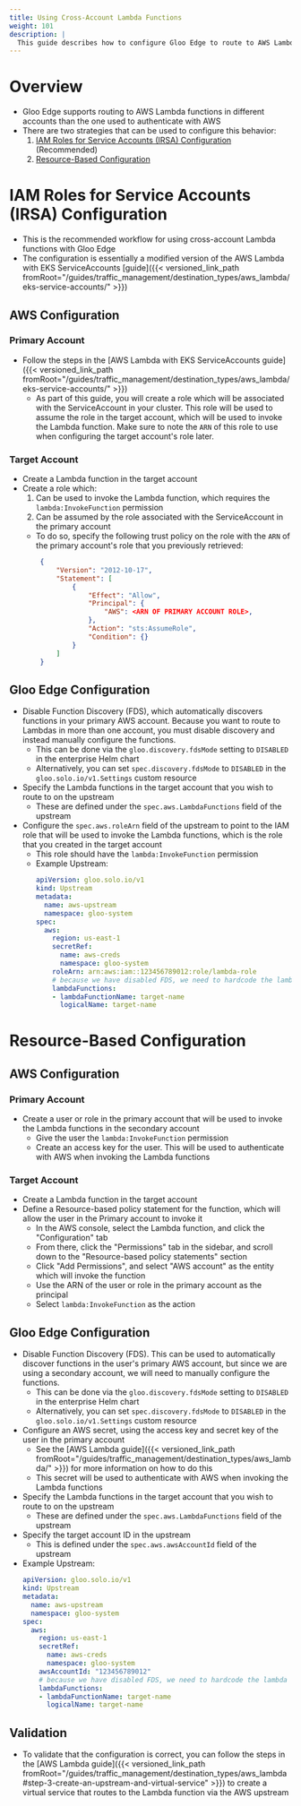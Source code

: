 ```yaml
---
title: Using Cross-Account Lambda Functions
weight: 101
description: |
  This guide describes how to configure Gloo Edge to route to AWS Lambda functions in different accounts than the one used to authenticate with AWS.
---
```


# Overview
 - Gloo Edge supports routing to AWS Lambda functions in different accounts than the one used to authenticate with AWS
 - There are two strategies that can be used to configure this behavior:
   1. [IAM Roles for Service Accounts (IRSA) Configuration](#iam-roles-for-service-accounts-irsa-configuration) (Recommended)
   2. [Resource-Based Configuration](#resource-based-configuration)

# IAM Roles for Service Accounts (IRSA) Configuration
 - This is the recommended workflow for using cross-account Lambda functions with Gloo Edge
 - The configuration is essentially a modified version of the AWS Lambda with EKS ServiceAccounts [guide]({{< versioned_link_path fromRoot="/guides/traffic_management/destination_types/aws_lambda/eks-service-accounts/" >}})
## AWS Configuration
### Primary Account
  - Follow the steps in the [AWS Lambda with EKS ServiceAccounts guide]({{< versioned_link_path fromRoot="/guides/traffic_management/destination_types/aws_lambda/eks-service-accounts/" >}})
    - As part of this guide, you will create a role which will be associated with the ServiceAccount in your cluster. This role will be used to assume the role in the target account, which will be used to invoke the Lambda function. Make sure to note the `ARN` of this role to use when configuring the target account's role later.
### Target Account
 - Create a Lambda function in the target account
 - Create a role which:
   1. Can be used to invoke the Lambda function, which requires the `lambda:InvokeFunction` permission
   1. Can be assumed by the role associated with the ServiceAccount in the primary account
     - To do so, specify the following trust policy on the role with the `ARN` of the primary account's role that you previously retrieved:
       ```json
        {
            "Version": "2012-10-17",
            "Statement": [
                {
                    "Effect": "Allow",
                    "Principal": {
                        "AWS": <ARN OF PRIMARY ACCOUNT ROLE>,
                    },
                    "Action": "sts:AssumeRole",
                    "Condition": {}
                }
            ]
        }
       ```
    
## Gloo Edge Configuration
 - Disable Function Discovery (FDS), which automatically discovers functions in your primary AWS account. Because you want to route to Lambdas in more than one account, you must disable discovery and instead manually configure the functions.
   - This can be done via the `gloo.discovery.fdsMode` setting to `DISABLED` in the enterprise Helm chart
   - Alternatively, you can set `spec.discovery.fdsMode` to `DISABLED` in the `gloo.solo.io/v1.Settings` custom resource
 - Specify the Lambda functions in the target account that you wish to route to on the upstream
   - These are defined under the `spec.aws.LambdaFunctions` field of the upstream
- Configure the `spec.aws.roleArn` field of the upstream to point to the IAM role that will be used to invoke the Lambda functions, which is the role that you created in the target account
  - This role should have the `lambda:InvokeFunction` permission
  - Example Upstream:
      ```yaml
      apiVersion: gloo.solo.io/v1
      kind: Upstream
      metadata:
        name: aws-upstream
        namespace: gloo-system
      spec:
        aws:
          region: us-east-1
          secretRef:
            name: aws-creds
            namespace: gloo-system
          roleArn: arn:aws:iam::123456789012:role/lambda-role
          # because we have disabled FDS, we need to hardcode the lambda functions in the upstream spec
          lambdaFunctions:
          - lambdaFunctionName: target-name
            logicalName: target-name
      ```

# Resource-Based Configuration
## AWS Configuration
### Primary Account
 - Create a user or role in the primary account that will be used to invoke the Lambda functions in the secondary account
   - Give the user the `lambda:InvokeFunction` permission
   - Create an access key for the user. This will be used to authenticate with AWS when invoking the Lambda functions
### Target Account
 - Create a Lambda function in the target account
 - Define a Resource-based policy statement for the function, which will allow the user in the Primary account to invoke it
   - In the AWS console, select the Lambda function, and click the "Configuration" tab
   - From there, click the "Permissions" tab in the sidebar, and scroll down to the "Resource-based policy statements" section
   - Click "Add Permissions", and select "AWS account" as the entity which will invoke the function
   - Use the ARN of the user or role in the primary account as the principal
   - Select `lambda:InvokeFunction` as the action
## Gloo Edge Configuration
 - Disable Function Discovery (FDS). This can be used to automatically discover functions in the user's primary AWS account, but since we are using a secondary account, we will need to manually configure the functions.
   - This can be done via the `gloo.discovery.fdsMode` setting to `DISABLED` in the enterprise Helm chart
   - Alternatively, you can set `spec.discovery.fdsMode` to `DISABLED` in the `gloo.solo.io/v1.Settings` custom resource
 - Configure an AWS secret, using the access key and secret key of the user in the primary account
   - See the [AWS Lambda guide]({{< versioned_link_path fromRoot="/guides/traffic_management/destination_types/aws_lambda/" >}}) for more information on how to do this
   - This secret will be used to authenticate with AWS when invoking the Lambda functions
 - Specify the Lambda functions in the target account that you wish to route to on the upstream
   - These are defined under the `spec.aws.LambdaFunctions` field of the upstream 
 - Specify the target account ID in the upstream
   - This is defined under the `spec.aws.awsAccountId` field of the upstream
 - Example Upstream:
     ```yaml
     apiVersion: gloo.solo.io/v1
     kind: Upstream
     metadata:
       name: aws-upstream
       namespace: gloo-system
     spec:
       aws:
         region: us-east-1
         secretRef:
           name: aws-creds
           namespace: gloo-system
         awsAccountId: "123456789012"
         # because we have disabled FDS, we need to hardcode the lambda functions in the upstream spec
         lambdaFunctions:
         - lambdaFunctionName: target-name
           logicalName: target-name
     ```
## Validation
 - To validate that the configuration is correct, you can follow the steps in the [AWS Lambda guide]({{< versioned_link_path fromRoot="/guides/traffic_management/destination_types/aws_lambda#step-3-create-an-upstream-and-virtual-service" >}}) to create a virtual service that routes to the Lambda function via the AWS upstream